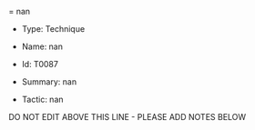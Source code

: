 = nan

* Type: Technique

* Name: nan

* Id: T0087

* Summary: nan

* Tactic: nan

DO NOT EDIT ABOVE THIS LINE - PLEASE ADD NOTES BELOW
